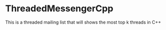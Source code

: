 # ThreadedMessengerCpp
This is a threaded mailing list that will shows the most top k threads in C++
